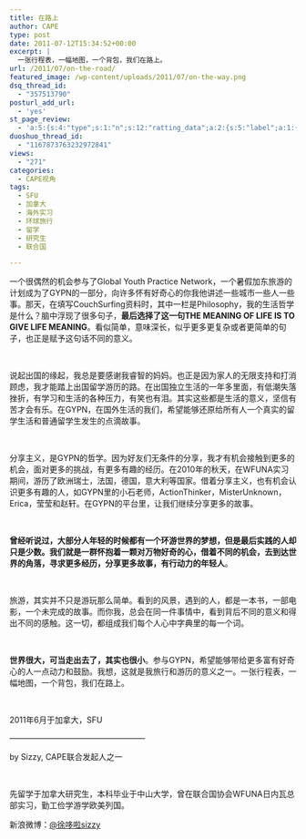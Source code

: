 ```yaml
---
title: 在路上
author: CAPE
type: post
date: 2011-07-12T15:34:52+00:00
excerpt: |
  一张行程表，一幅地图，一个背包，我们在路上。
url: /2011/07/on-the-road/
featured_image: /wp-content/uploads/2011/07/on-the-way.png
dsq_thread_id:
  - "357513790"
posturl_add_url:
  - 'yes'
st_page_review:
  - 'a:5:{s:4:"type";s:1:"n";s:12:"ratting_data";a:2:{s:5:"label";a:1:{i:0;s:0:"";}s:5:"score";a:1:{i:0;s:1:"0";}}s:7:"postion";s:2:"tl";s:5:"title";s:0:"";s:11:"score_label";s:0:"";}'
duoshuo_thread_id:
  - "1167873763232972841"
views:
  - "271"
categories:
  - CAPE视角
tags:
  - SFU
  - 加拿大
  - 海外实习
  - 环球旅行
  - 留学
  - 研究生
  - 联合国

---
```

一个很偶然的机会参与了Global Youth Practice Network，一个暑假加东旅游的计划成为了GYPN的一部分，向许多怀有好奇心的你我他讲述一些城市一些人一些事。那天，在填写CouchSurfing资料时，其中一栏是Philosophy，我的生活哲学是什么？脑中浮现了很多句子，**最后选择了这一句THE MEANING OF LIFE IS TO GIVE LIFE MEANING**。看似简单，意味深长，似乎更多更复杂或者更简单的句子，也正是赋予这句话不同的意义。

&nbsp;

说起出国的缘起，我总是要感谢我睿智的妈妈。也正是因为家人的无限支持和打消顾虑，我才能踏上出国留学游历的路。在出国独立生活的一年多里面，有低潮失落挫折，有学习和生活的各种压力，有笑也有泪。其实这些都是生活的意义，坚信有苦才会有乐。在GYPN，在国外生活的我们，希望能够还原给所有人一个真实的留学生活和普通留学生发生的点滴故事。

&nbsp;

分享主义，是GYPN的哲学。因为好友们无条件的分享，我才有机会接触到更多的机会，面对更多的挑战，有更多有趣的经历。在2010年的秋天，在WFUNA实习期间，游历了欧洲瑞士，法国，德国，意大利等国家。借着分享主义，也有机会认识更多有趣的人，如GYPN里的小石老师，ActionThinker，MisterUnknown，Erica，莹莹和赵轩。在GYPN的平台里，让我们继续分享更多的故事。

&nbsp;

**曾经听说过，大部分人年轻的时候都有一个环游世界的梦想，但是最后实践的人却只是少数。我们就是一群怀抱着一颗对万物好奇的心，借着不同的机会，去到达世界的角落，寻求更多经历，分享更多故事，有行动力的年轻人**。

&nbsp;

旅游，其实并不只是游玩那么简单。看到的风景，遇到的人，都是一本书，一部电影，一个未完成的故事。而你我，总会在同一件事情中，看到背后不同的意义和得出不同的感触。这一切，都组成我们每个人心中字典里的每一个词。

&nbsp;

**世界很大，可当走出去了，其实也很小**。参与GYPN，希望能够带给更多富有好奇心的人一点动力和鼓励。我想，这就是我旅行和游历的意义之一。一张行程表，一幅地图，一个背包，我们在路上。

&nbsp;

2011年6月于加拿大，SFU

—————————————————

by Sizzy, CAPE联合发起人之一

&nbsp;

<p align="left">
  先留学于加拿大研究生，本科毕业于中山大学，曾在联合国协会WFUNA日内瓦总部实习，勤工俭学游学欧美列国。
</p>

新浪微博：[@徐哆啦sizzy][1]

&nbsp;

&nbsp;

 [1]: http://weibo.com/sizzyxu